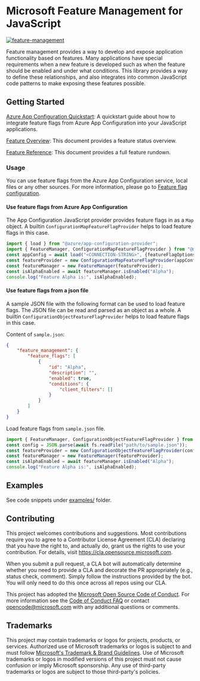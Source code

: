 # Microsoft Feature Management for JavaScript

[![feature-management](https://img.shields.io/npm/v/@microsoft/feature-management?label=@microsoft/feature-management)](https://www.npmjs.com/package/@microsoft/feature-management)

Feature management provides a way to develop and expose application functionality based on features. Many applications have special requirements when a new feature is developed such as when the feature should be enabled and under what conditions. This library provides a way to define these relationships, and also integrates into common JavaScript code patterns to make exposing these features possible.

## Getting Started

[Azure App Configuration Quickstart](https://learn.microsoft.com/azure/azure-app-configuration/quickstart-feature-flag-javascript): A quickstart guide about how to integrate feature flags from Azure App Configuration into your JavaScript applications.

[Feature Overview](https://learn.microsoft.com/azure/azure-app-configuration/feature-management-overview#feature-development-status): This document provides a feature status overview.

[Feature Reference](https://learn.microsoft.com/azure/azure-app-configuration/feature-management-javascript-reference): This document provides a full feature rundown.

### Usage

You can use feature flags from the Azure App Configuration service, local files or any other sources. For more information, please go to [Feature flag configuration](https://learn.microsoft.com/azure/azure-app-configuration/feature-management-javascript-reference#feature-flag-configuration).

#### Use feature flags from Azure App Configuration

The App Configuration JavaScript provider provides feature flags in as a `Map` object.
A builtin `ConfigurationMapFeatureFlagProvider` helps to load feature flags in this case.

```js
import { load } from "@azure/app-configuration-provider";
import { FeatureManager, ConfigurationMapFeatureFlagProvider } from "@microsoft/feature-management";
const appConfig = await load("<CONNECTION-STRING>", {featureFlagOptions}); // load feature flags from Azure App Configuration service
const featureProvider = new ConfigurationMapFeatureFlagProvider(appConfig);
const featureManager = new FeatureManager(featureProvider);
const isAlphaEnabled = await featureManager.isEnabled("Alpha");
console.log("Feature Alpha is:", isAlphaEnabled);
```

#### Use feature flags from a json file

A sample JSON file with the following format can be used to load feature flags.
The JSON file can be read and parsed as an object as a whole.
A builtin `ConfigurationObjectFeatureFlagProvider` helps to load feature flags in this case.

Content of `sample.json`:
```json
{
    "feature_management": {
        "feature_flags": [
            {
                "id": "Alpha",
                "description": "",
                "enabled": true,
                "conditions": {
                    "client_filters": []
                }
            }
        ]
    }
}
```

Load feature flags from `sample.json` file.
```js
import { FeatureManager, ConfigurationObjectFeatureFlagProvider } from "@microsoft/feature-management";
const config = JSON.parse(await fs.readFile("path/to/sample.json"));
const featureProvider = new ConfigurationObjectFeatureFlagProvider(config);
const featureManager = new FeatureManager(featureProvider);
const isAlphaEnabled = await featureManager.isEnabled("Alpha");
console.log("Feature Alpha is:", isAlphaEnabled);
```

## Examples

See code snippets under [examples/](./examples/) folder.

## Contributing

This project welcomes contributions and suggestions.  Most contributions require you to agree to a
Contributor License Agreement (CLA) declaring that you have the right to, and actually do, grant us
the rights to use your contribution. For details, visit https://cla.opensource.microsoft.com.

When you submit a pull request, a CLA bot will automatically determine whether you need to provide
a CLA and decorate the PR appropriately (e.g., status check, comment). Simply follow the instructions
provided by the bot. You will only need to do this once across all repos using our CLA.

This project has adopted the [Microsoft Open Source Code of Conduct](https://opensource.microsoft.com/codeofconduct/).
For more information see the [Code of Conduct FAQ](https://opensource.microsoft.com/codeofconduct/faq/) or
contact [opencode@microsoft.com](mailto:opencode@microsoft.com) with any additional questions or comments.

## Trademarks

This project may contain trademarks or logos for projects, products, or services. Authorized use of Microsoft 
trademarks or logos is subject to and must follow 
[Microsoft's Trademark & Brand Guidelines](https://www.microsoft.com/en-us/legal/intellectualproperty/trademarks/usage/general).
Use of Microsoft trademarks or logos in modified versions of this project must not cause confusion or imply Microsoft sponsorship.
Any use of third-party trademarks or logos are subject to those third-party's policies.
